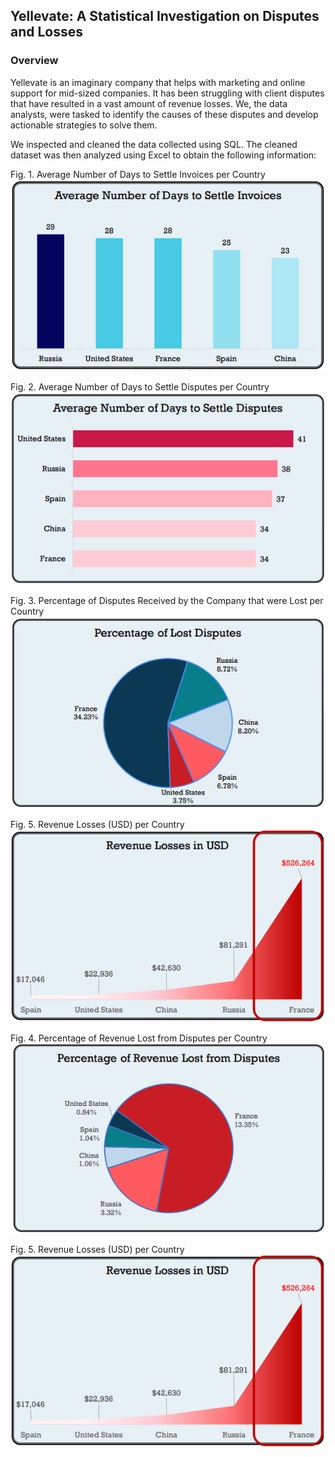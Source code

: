 ## Yellevate: A Statistical Investigation on Disputes and Losses

### Overview

Yellevate is an imaginary company that helps with marketing and online support for mid-sized companies. It has been struggling with client disputes that have resulted in a vast amount of revenue losses. We, the data analysts, were tasked to identify the causes of these disputes and develop actionable strategies to solve them.

We inspected and cleaned the data collected using SQL. The cleaned dataset was then analyzed using Excel to obtain the following information:

Fig. 1. Average Number of Days to Settle Invoices per Country
![](https://github.com/MaryRegineCalamba/mcalamba_portfolio/blob/main/images/g1.png)

Fig. 2. Average Number of Days to Settle Disputes per Country
![](https://github.com/MaryRegineCalamba/mcalamba_portfolio/blob/main/images/g2.png)

Fig. 3. Percentage of Disputes Received by the Company that were Lost per Country
![](https://github.com/MaryRegineCalamba/mcalamba_portfolio/blob/main/images/g3.png)

Fig. 5. Revenue Losses (USD) per Country
![](https://github.com/MaryRegineCalamba/mcalamba_portfolio/blob/main/images/g5.png)

Fig. 4. Percentage of Revenue Lost from Disputes per Country
![](https://github.com/MaryRegineCalamba/mcalamba_portfolio/blob/main/images/g4.png)

Fig. 5. Revenue Losses (USD) per Country
![](https://github.com/MaryRegineCalamba/mcalamba_portfolio/blob/main/images/g5.png)
